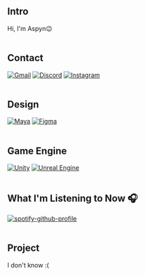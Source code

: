 <!-- 소개 -->
## Intro
Hi, I'm Aspyn😉
<br>
<br>

<!-- 연락처 -->
## Contact
[![Gmail](https://img.shields.io/badge/gmail-4A90E2.svg?&style=for-the-badge&logo=gmail&logoColor=FFFFFF)](https://mail.google.com/mail/?view=cm&fs=1&to=aspyn.j04@gmail.com) [![Discord](https://img.shields.io/badge/discord-4A90E2.svg?&style=for-the-badge&logo=discord&logoColor=FFFFFF)](https://www.discord.com/users/826455342350073887) [![Instagram](https://img.shields.io/badge/instagram-4A90E2.svg?&style=for-the-badge&logo=instagram&logoColor=FFFFFF)](https://instagram.com/aspyn._.j)
<br>
<br>

<!-- 관심사 -->
<!-- 디자인 툴 --> 
## Design
[![Maya](https://img.shields.io/badge/MAYA-4A90E2.svg?&style=for-the-badge&logo=autodeskmaya&logoColor=FFFFFF)](https://www.autodesk.com/kr/products/maya/overview?cjdata=MXxOfDB8WXww&term=1-YEAR&AID=13084954&PID=8206971&SID=jkp_Cj0KCQiAire5BhCNARIsAM53K1i_bXqpodsAy80L6Rmj3_mSL3-p3ta_9YlVXM4LMULDPqfWV1h2NJ4aAkNSEALw_wcB&cjevent=01aa58f09dec11ef837f00c30a18b8fc&mktvar002=afc_kr_deeplink&affname=8206971_13084954&tab=subscription&plc=MAYA)
[![Figma](https://img.shields.io/badge/figma-4A90E2.svg?&style=for-the-badge&logo=figma&logoColor=FFFFFF)](https://www.figma.com/)
<br>
<br>

<!-- 게임 엔진 -->
## Game Engine
[![Unity](https://img.shields.io/badge/Unity-4A90E2.svg?&style=for-the-badge&logo=unity&logoColor=FFFFFF)](https://unity.com/) [![Unreal Engine](https://img.shields.io/badge/Unreal%20Engine-4A90E2.svg?&style=for-the-badge&logo=unrealengine&logoColor=FFFFFF)](https://unrealengine.com/)
<br>
<br>

<!-- 현재 음악 -->
## What I'm Listening to Now 🎧
[![spotify-github-profile](https://spotify-github-profile.kittinanx.com/api/view?uid=w4t3eqsuqrcbvab78aaoi6rdd&cover_image=true&theme=natemoo-re&show_offline=false&background_color=121212&interchange=false&bar_color=53b14f&bar_color_cover=false)](https://spotify-github-profile.kittinanx.com/api/view?uid=w4t3eqsuqrcbvab78aaoi6rdd&redirect=true)
<br>
<br>

<!-- 참여 프로젝트 -->
## Project
I don't know :(

<!--
뭐 더 꾸미지?? 
-->

<!-- 백준 / 실버까지 더 키우고 보여지게 하기 -->
<!-- [![Solved.ac Profile](http://mazassumnida.wtf/api/generate_badge?boj=aspyn_04_j)](https://solved.ac/aspyn_04_j) -->

<!-- 연락 수단 -->
<!--
## CONTACT
[![Google Badge](https://img.shields.io/badge/Gmail-EA4335.svg?&style=for-the-badge&logo=Gmail&logoColor=white)](mailto:aspyn.j04@gmail.com)
<img alt="Gmail" src ="https://img.shields.io/badge/Gmail-EA4335.svg?&style=for-the-badge&logo=Gmail&logoColor=white"/>
[Google Badge - aspyn.j04@gmail.com](mailto:aspyn.j04@gmail.com)
 -->
